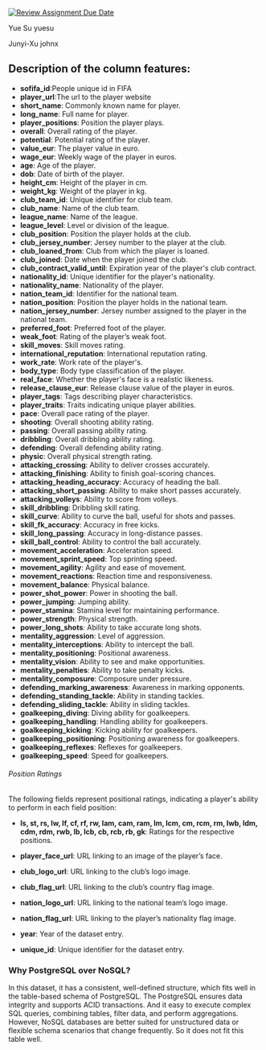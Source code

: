 [![Review Assignment Due Date](https://classroom.github.com/assets/deadline-readme-button-22041afd0340ce965d47ae6ef1cefeee28c7c493a6346c4f15d667ab976d596c.svg)](https://classroom.github.com/a/VuODydzp)


Yue Su    yuesu 

Junyi-Xu  johnx

## Description of the column features:
- **sofifa_id**:People unique id in FIFA
- **player_url**:The url to the player website
- **short_name**: Commonly known name for player.
- **long_name**: Full name for player.
- **player_positions**: Position the player plays.
- **overall**: Overall rating of the player.
- **potential**: Potential rating of the player.
- **value_eur**: The player value in euro.
- **wage_eur**: Weekly wage of the player in euros.
- **age**: Age of the player.
- **dob**: Date of birth of the player.
- **height_cm**: Height of the player in cm.
- **weight_kg**: Weight of the player in kg.
- **club_team_id**: Unique identifier for club team.
- **club_name**: Name of the club team.
- **league_name**: Name of the league.
- **league_level**: Level or division of the league.
- **club_position**: Position the player holds at the club.
- **club_jersey_number**: Jersey number to the player at the club.
- **club_loaned_from**: Club from which the player is loaned.
- **club_joined**: Date when the player joined the club.
- **club_contract_valid_until**: Expiration year of the player's club contract.
- **nationality_id**: Unique identifier for the player's nationality.
- **nationality_name**: Nationality of the player.
- **nation_team_id**: Identifier for the national team.
- **nation_position**: Position the player holds in the national team.
- **nation_jersey_number**: Jersey number assigned to the player in the national team.
- **preferred_foot**: Preferred foot of the player.
- **weak_foot**: Rating of the player’s weak foot.
- **skill_moves**: Skill moves rating.
- **international_reputation**: International reputation rating.
- **work_rate**: Work rate of the player's.
- **body_type**: Body type classification of the player.
- **real_face**: Whether the player's face is a realistic likeness.
- **release_clause_eur**: Release clause value of the player in euros.
- **player_tags**: Tags describing player characteristics.
- **player_traits**: Traits indicating unique player abilities.
- **pace**: Overall pace rating of the player.
- **shooting**: Overall shooting ability rating.
- **passing**: Overall passing ability rating.
- **dribbling**: Overall dribbling ability rating.
- **defending**: Overall defending ability rating.
- **physic**: Overall physical strength rating.
- **attacking_crossing**: Ability to deliver crosses accurately.
- **attacking_finishing**: Ability to finish goal-scoring chances.
- **attacking_heading_accuracy**: Accuracy of heading the ball.
- **attacking_short_passing**: Ability to make short passes accurately.
- **attacking_volleys**: Ability to score from volleys.
- **skill_dribbling**: Dribbling skill rating.
- **skill_curve**: Ability to curve the ball, useful for shots and passes.
- **skill_fk_accuracy**: Accuracy in free kicks.
- **skill_long_passing**: Accuracy in long-distance passes.
- **skill_ball_control**: Ability to control the ball accurately.
- **movement_acceleration**: Acceleration speed.
- **movement_sprint_speed**: Top sprinting speed.
- **movement_agility**: Agility and ease of movement.
- **movement_reactions**: Reaction time and responsiveness.
- **movement_balance**: Physical balance.
- **power_shot_power**: Power in shooting the ball.
- **power_jumping**: Jumping ability.
- **power_stamina**: Stamina level for maintaining performance.
- **power_strength**: Physical strength.
- **power_long_shots**: Ability to take accurate long shots.
- **mentality_aggression**: Level of aggression.
- **mentality_interceptions**: Ability to intercept the ball.
- **mentality_positioning**: Positional awareness.
- **mentality_vision**: Ability to see and make opportunities.
- **mentality_penalties**: Ability to take penalty kicks.
- **mentality_composure**: Composure under pressure.
- **defending_marking_awareness**: Awareness in marking opponents.
- **defending_standing_tackle**: Ability in standing tackles.
- **defending_sliding_tackle**: Ability in sliding tackles.
- **goalkeeping_diving**: Diving ability for goalkeepers.
- **goalkeeping_handling**: Handling ability for goalkeepers.
- **goalkeeping_kicking**: Kicking ability for goalkeepers.
- **goalkeeping_positioning**: Positioning awareness for goalkeepers.
- **goalkeeping_reflexes**: Reflexes for goalkeepers.
- **goalkeeping_speed**: Speed for goalkeepers.
###### Position Ratings
The following fields represent positional ratings, indicating a player's ability to perform in each field position:

- **ls, st, rs, lw, lf, cf, rf, rw, lam, cam, ram, lm, lcm, cm, rcm, rm, lwb, ldm, cdm, rdm, rwb, lb, lcb, cb, rcb, rb, gk**: Ratings for the respective positions.

- **player_face_url**: URL linking to an image of the player’s face.
- **club_logo_url**: URL linking to the club’s logo image.
- **club_flag_url**: URL linking to the club’s country flag image.
- **nation_logo_url**: URL linking to the national team’s logo image.
- **nation_flag_url**: URL linking to the player’s nationality flag image.
- **year**: Year of the dataset entry.
- **unique_id**: Unique identifier for the dataset entry.



### Why PostgreSQL over NoSQL?
In this dataset, it has a consistent, well-defined structure, which fits well in the table-based schema of PostgreSQL. The PostgreSQL ensures data integrity and supports ACID transactions. And it easy to execute complex SQL queries, combining tables, filter data, and perform aggregations. However, NoSQL databases are better suited for unstructured data or flexible schema scenarios that change frequently. So it does not fit this table well.
